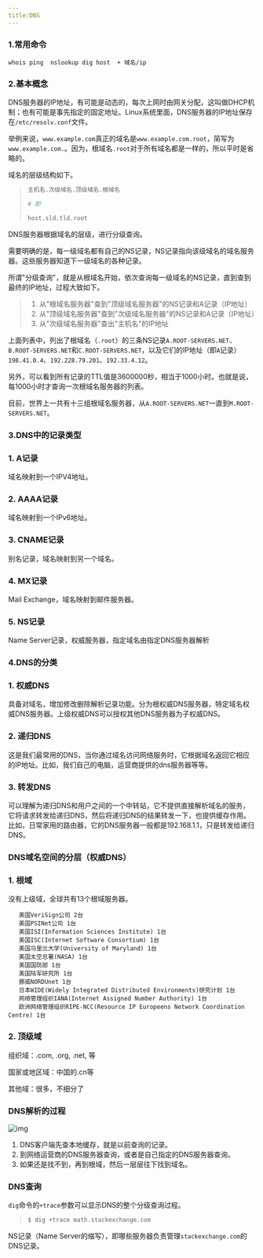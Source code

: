 ```yaml
---
title:DNS
---
```


### 1.常用命令

```
whois ping  nslookup dig host  + 域名/ip 
```

### 2.基本概念

DNS服务器的IP地址，有可能是动态的，每次上网时由网关分配，这叫做DHCP机制；也有可能是事先指定的固定地址。Linux系统里面，DNS服务器的IP地址保存在`/etc/resolv.conf`文件。

举例来说，`www.example.com`真正的域名是`www.example.com.root`，简写为`www.example.com.`。因为，根域名`.root`对于所有域名都是一样的，所以平时是省略的。

域名的层级结构如下。

> ```bash
> 主机名.次级域名.顶级域名.根域名
> 
> # 即
> 
> host.sld.tld.root
> ```

DNS服务器根据域名的层级，进行分级查询。

需要明确的是，每一级域名都有自己的NS记录，NS记录指向该级域名的域名服务器。这些服务器知道下一级域名的各种记录。

所谓"分级查询"，就是从根域名开始，依次查询每一级域名的NS记录，直到查到最终的IP地址，过程大致如下。

> 1. 从"根域名服务器"查到"顶级域名服务器"的NS记录和A记录（IP地址）
> 2. 从"顶级域名服务器"查到"次级域名服务器"的NS记录和A记录（IP地址）
> 3. 从"次级域名服务器"查出"主机名"的IP地址

上面列表中，列出了根域名（`.root`）的三条NS记录`A.ROOT-SERVERS.NET`、`B.ROOT-SERVERS.NET`和`C.ROOT-SERVERS.NET`，以及它们的IP地址（即`A`记录）`198.41.0.4`、`192.228.79.201`、`192.33.4.12`。

另外，可以看到所有记录的TTL值是3600000秒，相当于1000小时。也就是说，每1000小时才查询一次根域名服务器的列表。

目前，世界上一共有十三组根域名服务器，从`A.ROOT-SERVERS.NET`一直到`M.ROOT-SERVERS.NET`。

### 3.DNS中的记录类型

### 1. A记录

域名映射到一个IPV4地址。

### 2. AAAA记录

域名映射到一个IPv6地址。

### 3. CNAME记录

别名记录，域名映射到另一个域名。

### 4. MX记录

Mail Exchange，域名映射到邮件服务器。

### 5. NS记录

Name Server记录，权威服务器，指定域名由指定DNS服务器解析



### 4.DNS的分类

### 1. 权威DNS

具备对域名，增加修改删除解析记录功能。分为根权威DNS服务器，特定域名权威DNS服务器。上级权威DNS可以授权其他DNS服务器为子权威DNS。

### 2. 递归DNS

这是我们最常用的DNS，当你通过域名访问网络服务时，它根据域名返回它相应的IP地址。比如，我们自己的电脑，运营商提供的dns服务器等等。

### 3. 转发DNS

可以理解为递归DNS和用户之间的一个中转站，它不提供直接解析域名的服务，它将请求转发给递归DNS，然后将递归DNS的结果转发一下，也提供缓存作用。比如，日常家用的路由器，它的DNS服务器一般都是192.168.1.1，只是转发给递归DNS。



### DNS域名空间的分层（权威DNS）

### 1. 根域

没有上级域，全球共有13个根域服务器。

```text
   美国VeriSign公司 2台
   美国PSINet公司 1台
   美国ISI(Information Sciences Institute) 1台
   美国ISC(Internet Software Consortium) 1台
   美国马里兰大学(University of Maryland) 1台
   美国太空总署(NASA) 1台
   美国国防部 1台
   美国陆军研究所 1台
   挪威NORDUnet 1台
   日本WIDE(Widely Integrated Distributed Environments)研究计划 1台
   网络管理组织IANA(Internet Assigned Number Authority) 1台
   欧洲网络管理组织RIPE-NCC(Resource IP Europeens Network Coordination Centre) 1台
```

### 2. 顶级域

组织域：.com, .org, .net, 等

国家或地区域：中国的.cn等

其他域：很多，不细分了



### DNS解析的过程

![img](https://pic4.zhimg.com/80/v2-3b8aa668647097ae85c0f050797186bb_720w.jpg)

1. DNS客户端先查本地缓存，就是以前查询的记录。
2. 到网络运营商的DNS服务器查询，或者是自己指定的DNS服务器查询。
3. 如果还是找不到，再到根域，然后一层层往下找到域名。

### DNS查询

`dig`命令的`+trace`参数可以显示DNS的整个分级查询过程。

> ```bash
> $ dig +trace math.stackexchange.com
> ```

NS记录（Name Server的缩写），即哪些服务器负责管理`stackexchange.com`的DNS记录。